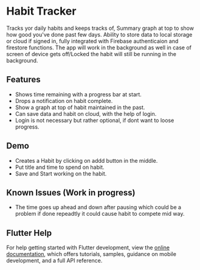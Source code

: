 
# Habit Tracker 

Tracks yor daily habits and keeps tracks of, Summary graph at top to show how good you've done past few days. Ability to store data to local storage or cloud if signed in, fully integrated with Firebase authenticaion and firestore functions.
The app will work in the background as well in case of screen of device gets off/Locked the habit will still be running in the background.


## Features

- Shows time remaining with a progress bar at  start.
- Drops a notification on habit complete. 
- Show a graph at top of habit maintained in the past.
- Can save data and habit on cloud, with the help of login.
- Login is not necessary but rather optional, if dont want to loose progress.


## Demo

- Creates a Habit by clicking on addd button in the middle.
- Put title and time to spend on habit.
- Save and Start working on the habit.



## Known Issues (Work in progress)

- The time goes up ahead and down after pausing which could be a problem if done repeadtly it could cause habit to compete mid way.
## Flutter Help

For help getting started with Flutter development, view the
[online documentation](https://docs.flutter.dev/), which offers tutorials,
samples, guidance on mobile development, and a full API reference.



